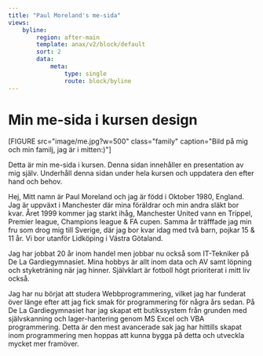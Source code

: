 ```yaml
---
title: "Paul Moreland's me-sida"
views:
    byline:
        region: after-main
        template: anax/v2/block/default
        sort: 2
        data:
            meta:
                type: single
                route: block/byline
---
```

Min me-sida i kursen design
=========================

[FIGURE src="image/me.jpg?w=500" class="family" caption="Bild på mig och min familj, jag är i mitten:)"]

Detta är min me-sida i kursen. Denna sidan innehåller en presentation av mig själv. Underhåll denna sidan under hela kursen och uppdatera den efter hand och behov.

Hej, Mitt namn är Paul Moreland och jag är född i Oktober 1980, England. Jag är uppväxt i Manchester där mina föräldrar och min andra släkt bor kvar. Året 1999 kommer jag starkt ihåg, Manchester United vann en Trippel, Premier league, Champions league & FA cupen. Samma år träfffade jag min fru som drog mig till Sverige, där jag bor kvar idag med två barn, pojkar 15 & 11 år. Vi bor utanför Lidköping i Västra Götaland.

Jag har jobbat 20 år inom handel men jobbar nu också som IT-Tekniker på De La Gardiegymnasiet. Mina hobbys är allt inom data och AV samt löpning och styketräning när jag hinner. Självklart är fotboll högt prioriterat i mitt liv också.

Jag har nu börjat att studera Webbprogrammering, vilket jag har funderat över länge efter att jag fick smak för programmering för några års sedan. På De La Gardiegymnasiet har jag skapat ett butikssystem från grunden med självskanning och lager-hantering genom MS Excel och VBA programmering. Detta är den mest avancerade sak jag har hittills skapat inom programmering men hoppas att kunna bygga på detta och utveckla mycket mer framöver.
